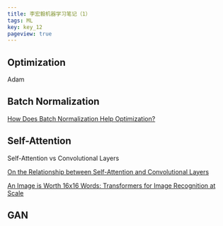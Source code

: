 ```yaml
---
title: 李宏毅机器学习笔记（1）
tags: ML
key: key_12
pageview: true
---
```


## Optimization

Adam


## Batch Normalization

[How Does Batch Normalization Help Optimization?](https://arxiv.org/abs/1805.11604)


## Self-Attention

Self-Attention vs Convolutional Layers

[On the Relationship between Self-Attention and Convolutional Layers](https://arxiv.org/pdf/1911.03584.pdf)

[An Image is Worth 16x16 Words: Transformers for Image Recognition at Scale](https://arxiv.org/pdf/2010.11929.pdf)


## GAN

